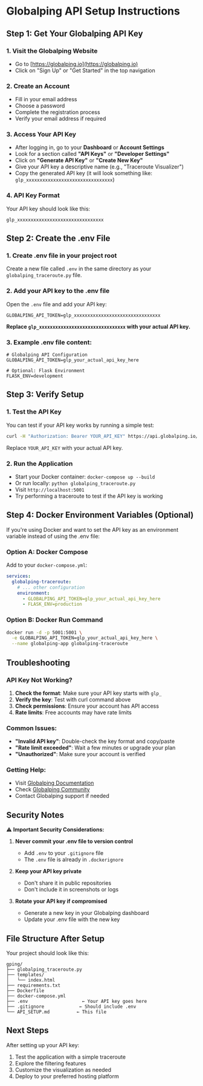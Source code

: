 # Globalping API Setup Instructions

## Step 1: Get Your Globalping API Key

### 1. Visit the Globalping Website
- Go to [https://globalping.io](https://globalping.io)
- Click on "Sign Up" or "Get Started" in the top navigation

### 2. Create an Account
- Fill in your email address
- Choose a password
- Complete the registration process
- Verify your email address if required

### 3. Access Your API Key
- After logging in, go to your **Dashboard** or **Account Settings**
- Look for a section called **"API Keys"** or **"Developer Settings"**
- Click on **"Generate API Key"** or **"Create New Key"**
- Give your API key a descriptive name (e.g., "Traceroute Visualizer")
- Copy the generated API key (it will look something like: `glp_xxxxxxxxxxxxxxxxxxxxxxxxxxxxxxxx`)

### 4. API Key Format
Your API key should look like this:
```
glp_xxxxxxxxxxxxxxxxxxxxxxxxxxxxxxxx
```

## Step 2: Create the .env File

### 1. Create .env file in your project root
Create a new file called `.env` in the same directory as your `globalping_traceroute.py` file.

### 2. Add your API key to the .env file
Open the `.env` file and add your API key:

```env
GLOBALPING_API_TOKEN=glp_xxxxxxxxxxxxxxxxxxxxxxxxxxxxxxxx
```

**Replace `glp_xxxxxxxxxxxxxxxxxxxxxxxxxxxxxxxx` with your actual API key.**

### 3. Example .env file content:
```env
# Globalping API Configuration
GLOBALPING_API_TOKEN=glp_your_actual_api_key_here

# Optional: Flask Environment
FLASK_ENV=development
```

## Step 3: Verify Setup

### 1. Test the API Key
You can test if your API key works by running a simple test:

```bash
curl -H "Authorization: Bearer YOUR_API_KEY" https://api.globalping.io/v1/probes
```

Replace `YOUR_API_KEY` with your actual API key.

### 2. Run the Application
- Start your Docker container: `docker-compose up --build`
- Or run locally: `python globalping_traceroute.py`
- Visit `http://localhost:5001`
- Try performing a traceroute to test if the API key is working

## Step 4: Docker Environment Variables (Optional)

If you're using Docker and want to set the API key as an environment variable instead of using the .env file:

### Option A: Docker Compose
Add to your `docker-compose.yml`:

```yaml
services:
  globalping-traceroute:
    # ... other configuration
    environment:
      - GLOBALPING_API_TOKEN=glp_your_actual_api_key_here
      - FLASK_ENV=production
```

### Option B: Docker Run Command
```bash
docker run -d -p 5001:5001 \
  -e GLOBALPING_API_TOKEN=glp_your_actual_api_key_here \
  --name globalping-app globalping-traceroute
```

## Troubleshooting

### API Key Not Working?
1. **Check the format**: Make sure your API key starts with `glp_`
2. **Verify the key**: Test with curl command above
3. **Check permissions**: Ensure your account has API access
4. **Rate limits**: Free accounts may have rate limits

### Common Issues:
- **"Invalid API key"**: Double-check the key format and copy/paste
- **"Rate limit exceeded"**: Wait a few minutes or upgrade your plan
- **"Unauthorized"**: Make sure your account is verified

### Getting Help:
- Visit [Globalping Documentation](https://docs.globalping.io)
- Check [Globalping Community](https://community.globalping.io)
- Contact Globalping support if needed

## Security Notes

⚠️ **Important Security Considerations:**

1. **Never commit your .env file to version control**
   - Add `.env` to your `.gitignore` file
   - The `.env` file is already in `.dockerignore`

2. **Keep your API key private**
   - Don't share it in public repositories
   - Don't include it in screenshots or logs

3. **Rotate your API key if compromised**
   - Generate a new key in your Globalping dashboard
   - Update your .env file with the new key

## File Structure After Setup

Your project should look like this:
```
gping/
├── globalping_traceroute.py
├── templates/
│   └── index.html
├── requirements.txt
├── Dockerfile
├── docker-compose.yml
├── .env                    ← Your API key goes here
├── .gitignore             ← Should include .env
└── API_SETUP.md          ← This file
```

## Next Steps

After setting up your API key:
1. Test the application with a simple traceroute
2. Explore the filtering features
3. Customize the visualization as needed
4. Deploy to your preferred hosting platform 
